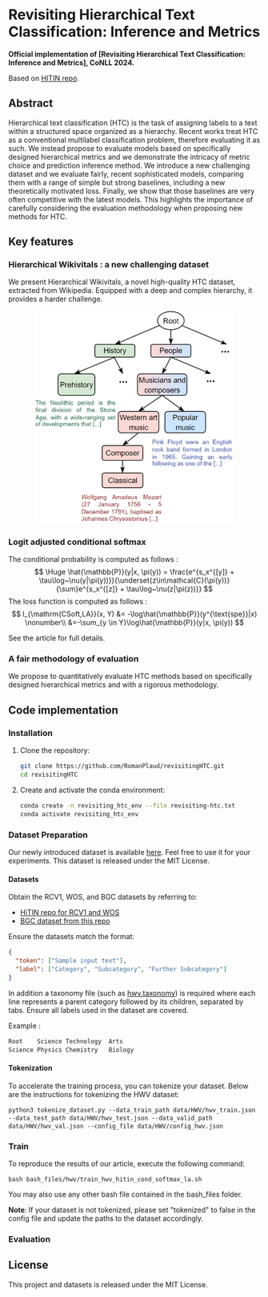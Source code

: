 # Revisiting Hierarchical Text Classification: Inference and Metrics

**Official implementation of [Revisiting Hierarchical Text Classification: Inference and Metrics], CoNLL 2024.**

Based on [HITIN repo](https://github.com/Rooooyy/HiTIN).

## Abstract

Hierarchical text classification (HTC) is the task of assigning labels to a text within a structured space organized as a hierarchy. Recent works
treat HTC as a conventional multilabel classification problem, therefore evaluating it as such.
We instead propose to evaluate models based on specifically designed hierarchical metrics and we demonstrate the intricacy of metric choice and prediction inference method.  We introduce a new challenging dataset and we evaluate fairly, recent sophisticated models, comparing them with a range of simple but strong baselines, including a new theoretically motivated loss. Finally, we show that those baselines are very often competitive with the latest models. This highlights the importance of carefully considering the evaluation methodology when proposing new methods for HTC.

## Key features

### Hierarchical Wikivitals : a new challenging dataset

We present Hierarchical Wikivitals, a novel high-quality HTC dataset, extracted from Wikipedia. Equipped with a deep and complex hierarchy, it provides a harder challenge.

<p align="center">
    <img src="figures/example_hwv.png"  width="400">
</p>

### Logit adjusted conditional softmax
The conditional probability is computed as follows :
$$
\Huge \hat{\mathbb{P}}(y|x, \pi(y)) = \frac{e^{s_x^{[y]} + \tau\log~\nu(y|\pi(y))}}{\underset{z\in\mathcal{C}(\pi(y))}{\sum}e^{s_x^{[z]} + \tau\log~\nu(z|\pi(z))}} 
$$
The loss function is computed as follows : 
$$
    l_{\mathrm{CSoft,LA}}(x, Y) &= -\log\hat{\mathbb{P}}(y^{\text{spe}}|x) \nonumber\\
    &=-\sum_{y \in Y}\log\hat{\mathbb{P}}(y|x, \pi(y))
$$

See the article for full details.


### A fair methodology of evaluation

We propose to quantitatively evaluate HTC methods based on specifically designed hierarchical metrics and with a rigorous methodology.

## Code implementation

### Installation

1. Clone the repository:
    ```bash
    git clone https://github.com/RomanPlaud/revisitingHTC.git
    cd revisitingHTC
    ```
2. Create and activate the conda environment:
    ```bash
    conda create -n revisiting_htc_env --file revisiting-htc.txt
    conda activate revisiting_htc_env
    ```

### Dataset Preparation

Our newly introduced dataset is available [here](data/HWV). Feel free to use it for your experiments. This dataset is released under the MIT License.

#### Datasets
Obtain the RCV1, WOS, and BGC datasets by referring to:
- [HiTIN repo for RCV1 and WOS](https://github.com/Rooooyy/HiTIN/tree/master)
- [BGC dataset from this repo](https://gitlab.com/distration/dsi-nlp-publib/-/blob/main/htc-survey-22/src/dataset_tools/blurb/)

Ensure the datasets match the format:
```json
{
  "token": ["Sample input text"],
  "label": ["Category", "Subcategory", "Further Subcategory"]
}

```

In addition a taxonomy file (such as [hwv.taxonomy](data/HWV/hwv.taxonomy)) is required where each line represents a parent category followed by its children, separated by tabs. Ensure all labels used in the dataset are covered.

Example : 

```txt
Root	Science	Technology	Arts
Science	Physics	Chemistry	Biology
```

#### Tokenization 

To accelerate the training process, you can tokenize your dataset. Below are the instructions for tokenizing the HWV dataset:

```shell
python3 tokenize_dataset.py --data_train_path data/HWV/hwv_train.json --data_test_path data/HWV/hwv_test.json --data_valid_path data/HWV/hwv_val.json --config_file data/HWV/config_hwv.json
```


### Train

To reproduce the results of our article, execute the following command:


```shell
bash bash_files/hwv/train_hwv_hitin_cond_softmax_la.sh
```

You may also use any other bash file contained in the bash_files folder.


**Note**: If your dataset is not tokenized, please set "tokenized" to false in the config file and update the paths to the dataset accordingly.


### Evaluation



## License

This project and datasets is released under the MIT License.